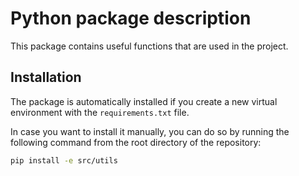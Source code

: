# Python package description

This package contains useful functions that are used in the project.

## Installation

The package is automatically installed if you create a new virtual environment with the `requirements.txt` file.

In case you want to install it manually, you can do so by running the following command from the root directory of the repository:

```bash
pip install -e src/utils
```

